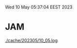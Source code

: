 Wed 10 May 05:37:04 EEST 2023
# JAM
<a href='./cache/202305/10_05.log'>./cache/202305/10_05.log</a>
